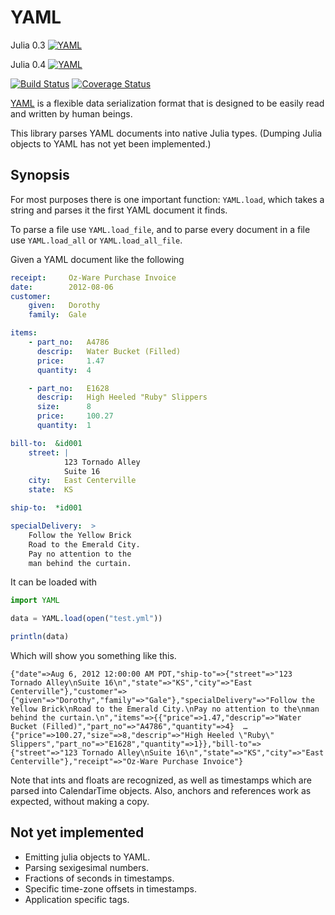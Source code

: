 
# YAML

Julia 0.3 [![YAML](http://pkg.julialang.org/badges/YAML_release.svg)](http://pkg.julialang.org/?pkg=YAML&ver=release)

Julia 0.4 [![YAML](http://pkg.julialang.org/badges/YAML_nightly.svg)](http://pkg.julialang.org/?pkg=YAML&ver=nightly)

[![Build Status](http://img.shields.io/travis/dcjones/YAML.jl.svg)](https://travis-ci.org/dcjones/YAML.jl) [![Coverage Status](http://img.shields.io/coveralls/dcjones/YAML.jl.svg)](https://coveralls.io/r/dcjones/YAML.jl)


[YAML](http://yaml.org/) is a flexible data serialization format that is
designed to be easily read and written by human beings.

This library parses YAML documents into native Julia types. (Dumping Julia
objects to YAML has not yet been implemented.)

## Synopsis

For most purposes there is one important function: `YAML.load`, which takes a
string and parses it the first YAML document it finds.

To parse a file use `YAML.load_file`, and to parse every document in a file
use `YAML.load_all` or `YAML.load_all_file`.

Given a YAML document like the following

```yaml
receipt:     Oz-Ware Purchase Invoice
date:        2012-08-06
customer:
    given:   Dorothy
    family:  Gale

items:
    - part_no:   A4786
      descrip:   Water Bucket (Filled)
      price:     1.47
      quantity:  4

    - part_no:   E1628
      descrip:   High Heeled "Ruby" Slippers
      size:      8
      price:     100.27
      quantity:  1

bill-to:  &id001
    street: |
            123 Tornado Alley
            Suite 16
    city:   East Centerville
    state:  KS

ship-to:  *id001

specialDelivery:  >
    Follow the Yellow Brick
    Road to the Emerald City.
    Pay no attention to the
    man behind the curtain.
```

It can be loaded with

```julia
import YAML

data = YAML.load(open("test.yml"))

println(data)
```

Which will show you something like this.

```
{"date"=>Aug 6, 2012 12:00:00 AM PDT,"ship-to"=>{"street"=>"123 Tornado Alley\nSuite 16\n","state"=>"KS","city"=>"East Centerville"},"customer"=>{"given"=>"Dorothy","family"=>"Gale"},"specialDelivery"=>"Follow the Yellow Brick\nRoad to the Emerald City.\nPay no attention to the\nman behind the curtain.\n","items"=>{{"price"=>1.47,"descrip"=>"Water Bucket (Filled)","part_no"=>"A4786","quantity"=>4}  …  {"price"=>100.27,"size"=>8,"descrip"=>"High Heeled \"Ruby\" Slippers","part_no"=>"E1628","quantity"=>1}},"bill-to"=>{"street"=>"123 Tornado Alley\nSuite 16\n","state"=>"KS","city"=>"East Centerville"},"receipt"=>"Oz-Ware Purchase Invoice"}
```

Note that ints and floats are recognized, as well as timestamps which are parsed
into CalendarTime objects. Also, anchors and references work as expected,
without making a copy.

## Not yet implemented

  * Emitting julia objects to YAML.
  * Parsing sexigesimal numbers.
  * Fractions of seconds in timestamps.
  * Specific time-zone offsets in timestamps.
  * Application specific tags.

